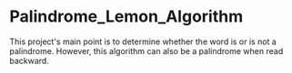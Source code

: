 # Palindrome_Lemon_Algorithm

This project's main point is to determine whether the word is or is not a palindrome. However, this algorithm can also be a palindrome when read backward.
